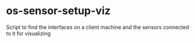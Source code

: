 # os-sensor-setup-viz
Script to find the interfaces on a client machine and the sensors connected to it for visualizing
